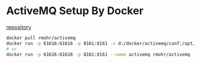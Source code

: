 # ActiveMQ Setup By Docker

[repository](https://hub.docker.com/r/rmohr/activemq/)

```bash
docker pull rmohr/activemq
docker run -p 61616:61616 -p 8161:8161 -v d:/docker/activemq/conf:/opt/activemq/conf -v d:/docker/activemq/data:/opt/activemq/data --name activemq rmohr/activemq#
# or 
docker run -p 61616:61616 -p 8161:8161 --name activemq rmohr/activemq
```